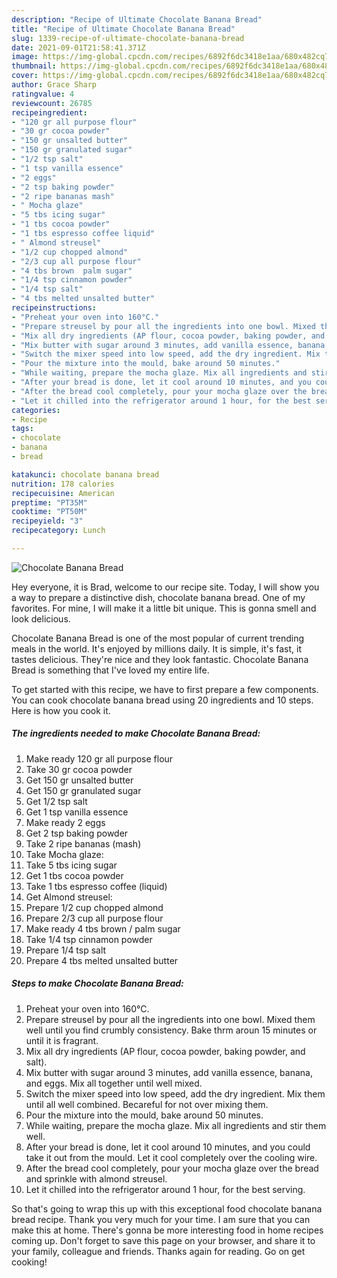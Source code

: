 ```yaml
---
description: "Recipe of Ultimate Chocolate Banana Bread"
title: "Recipe of Ultimate Chocolate Banana Bread"
slug: 1339-recipe-of-ultimate-chocolate-banana-bread
date: 2021-09-01T21:58:41.371Z
image: https://img-global.cpcdn.com/recipes/6892f6dc3418e1aa/680x482cq70/chocolate-banana-bread-recipe-main-photo.jpg
thumbnail: https://img-global.cpcdn.com/recipes/6892f6dc3418e1aa/680x482cq70/chocolate-banana-bread-recipe-main-photo.jpg
cover: https://img-global.cpcdn.com/recipes/6892f6dc3418e1aa/680x482cq70/chocolate-banana-bread-recipe-main-photo.jpg
author: Grace Sharp
ratingvalue: 4
reviewcount: 26785
recipeingredient:
- "120 gr all purpose flour"
- "30 gr cocoa powder"
- "150 gr unsalted butter"
- "150 gr granulated sugar"
- "1/2 tsp salt"
- "1 tsp vanilla essence"
- "2 eggs"
- "2 tsp baking powder"
- "2 ripe bananas mash"
- " Mocha glaze"
- "5 tbs icing sugar"
- "1 tbs cocoa powder"
- "1 tbs espresso coffee liquid"
- " Almond streusel"
- "1/2 cup chopped almond"
- "2/3 cup all purpose flour"
- "4 tbs brown  palm sugar"
- "1/4 tsp cinnamon powder"
- "1/4 tsp salt"
- "4 tbs melted unsalted butter"
recipeinstructions:
- "Preheat your oven into 160°C."
- "Prepare streusel by pour all the ingredients into one bowl. Mixed them well until you find crumbly consistency. Bake thrm aroun 15 minutes or until it is fragrant."
- "Mix all dry ingredients (AP flour, cocoa powder, baking powder, and salt)."
- "Mix butter with sugar around 3 minutes, add vanilla essence, banana, and eggs. Mix all together until well mixed."
- "Switch the mixer speed into low speed, add the dry ingredient. Mix them until all well combined. Becareful for not over mixing them."
- "Pour the mixture into the mould, bake around 50 minutes."
- "While waiting, prepare the mocha glaze. Mix all ingredients and stir them well."
- "After your bread is done, let it cool around 10 minutes, and you could take it out from the mould. Let it cool completely over the cooling wire."
- "After the bread cool completely, pour your mocha glaze over the bread and sprinkle with almond streusel."
- "Let it chilled into the refrigerator around 1 hour, for the best serving."
categories:
- Recipe
tags:
- chocolate
- banana
- bread

katakunci: chocolate banana bread 
nutrition: 178 calories
recipecuisine: American
preptime: "PT35M"
cooktime: "PT50M"
recipeyield: "3"
recipecategory: Lunch

---
```



![Chocolate Banana Bread](https://img-global.cpcdn.com/recipes/6892f6dc3418e1aa/680x482cq70/chocolate-banana-bread-recipe-main-photo.jpg)

Hey everyone, it is Brad, welcome to our recipe site. Today, I will show you a way to prepare a distinctive dish, chocolate banana bread. One of my favorites. For mine, I will make it a little bit unique. This is gonna smell and look delicious.

Chocolate Banana Bread is one of the most popular of current trending meals in the world. It's enjoyed by millions daily. It is simple, it's fast, it tastes delicious. They're nice and they look fantastic. Chocolate Banana Bread is something that I've loved my entire life.




To get started with this recipe, we have to first prepare a few components. You can cook chocolate banana bread using 20 ingredients and 10 steps. Here is how you cook it.

<!--inarticleads1-->

##### The ingredients needed to make Chocolate Banana Bread:

1. Make ready 120 gr all purpose flour
1. Take 30 gr cocoa powder
1. Get 150 gr unsalted butter
1. Get 150 gr granulated sugar
1. Get 1/2 tsp salt
1. Get 1 tsp vanilla essence
1. Make ready 2 eggs
1. Get 2 tsp baking powder
1. Take 2 ripe bananas (mash)
1. Take  Mocha glaze:
1. Take 5 tbs icing sugar
1. Get 1 tbs cocoa powder
1. Take 1 tbs espresso coffee (liquid)
1. Get  Almond streusel:
1. Prepare 1/2 cup chopped almond
1. Prepare 2/3 cup all purpose flour
1. Make ready 4 tbs brown / palm sugar
1. Take 1/4 tsp cinnamon powder
1. Prepare 1/4 tsp salt
1. Prepare 4 tbs melted unsalted butter




<!--inarticleads2-->

##### Steps to make Chocolate Banana Bread:

1. Preheat your oven into 160°C.
1. Prepare streusel by pour all the ingredients into one bowl. Mixed them well until you find crumbly consistency. Bake thrm aroun 15 minutes or until it is fragrant.
1. Mix all dry ingredients (AP flour, cocoa powder, baking powder, and salt).
1. Mix butter with sugar around 3 minutes, add vanilla essence, banana, and eggs. Mix all together until well mixed.
1. Switch the mixer speed into low speed, add the dry ingredient. Mix them until all well combined. Becareful for not over mixing them.
1. Pour the mixture into the mould, bake around 50 minutes.
1. While waiting, prepare the mocha glaze. Mix all ingredients and stir them well.
1. After your bread is done, let it cool around 10 minutes, and you could take it out from the mould. Let it cool completely over the cooling wire.
1. After the bread cool completely, pour your mocha glaze over the bread and sprinkle with almond streusel.
1. Let it chilled into the refrigerator around 1 hour, for the best serving.




So that's going to wrap this up with this exceptional food chocolate banana bread recipe. Thank you very much for your time. I am sure that you can make this at home. There's gonna be more interesting food in home recipes coming up. Don't forget to save this page on your browser, and share it to your family, colleague and friends. Thanks again for reading. Go on get cooking!
